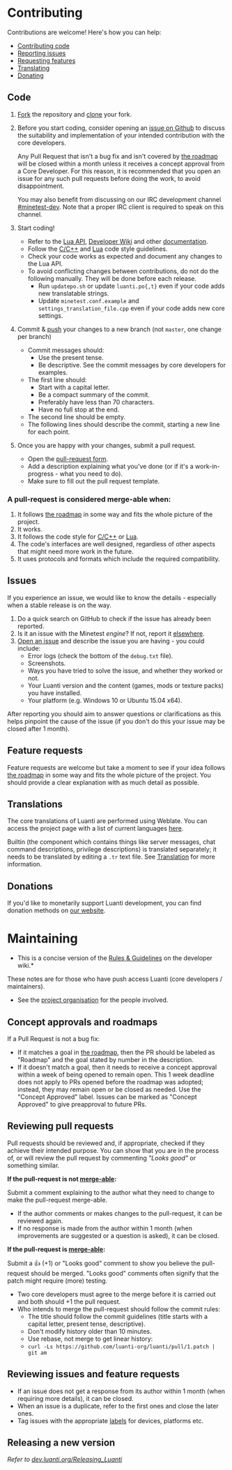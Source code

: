# Contributing

Contributions are welcome! Here's how you can help:

- [Contributing code](#code)
- [Reporting issues](#issues)
- [Requesting features](#feature-requests)
- [Translating](#translations)
- [Donating](#donations)

## Code

1. [Fork](https://help.github.com/articles/fork-a-repo/) the repository and
   [clone](https://help.github.com/articles/cloning-a-repository/) your fork.

2. Before you start coding, consider opening an
   [issue on Github](https://github.com/luanti-org/luanti/issues) to discuss the
   suitability and implementation of your intended contribution with the core
   developers.

   Any Pull Request that isn't a bug fix and isn't covered by
   [the roadmap](../doc/direction.md) will be closed within a month unless it
   receives a concept approval from a Core Developer. For this reason, it is
   recommended that you open an issue for any such pull requests before doing
   the work, to avoid disappointment.

   You may also benefit from discussing on our IRC development channel
   [#minetest-dev](http://www.minetest.net/irc/). Note that a proper IRC client
   is required to speak on this channel.

3. Start coding!
    - Refer to the
      [Lua API](https://github.com/luanti-org/luanti/blob/master/doc/lua_api.md),
      [Developer Wiki](http://dev.luanti.org/Main_Page) and other
      [documentation](https://github.com/luanti-org/luanti/tree/master/doc).
    - Follow the [C/C++](http://dev.luanti.org/Code_style_guidelines) and
      [Lua](http://dev.luanti.org/Lua_code_style_guidelines) code style guidelines.
    - Check your code works as expected and document any changes to the Lua API.
    - To avoid conflicting changes between contributions, do not do the following manually. They will be done before each release.
      - Run `updatepo.sh` or update `luanti.po{,t}` even if your code adds new translatable strings.
      - Update `minetest.conf.example` and `settings_translation_file.cpp` even if your code adds new core settings.

4. Commit & [push](https://help.github.com/articles/pushing-to-a-remote/) your changes to a new branch (not `master`, one change per branch)
    - Commit messages should:
        - Use the present tense.
        - Be descriptive. See the commit messages by core developers for examples.
    - The first line should:
        - Start with a capital letter.
        - Be a compact summary of the commit.
        - Preferably have less than 70 characters.
        - Have no full stop at the end.
    - The second line should be empty.
    - The following lines should describe the commit, starting a new line for each point.

5. Once you are happy with your changes, submit a pull request.
     - Open the [pull-request form](https://github.com/luanti-org/luanti/pull/new/master).
     - Add a description explaining what you've done (or if it's a
       work-in-progress - what you need to do).
     - Make sure to fill out the pull request template.

### A pull-request is considered merge-able when:

1. It follows [the roadmap](../doc/direction.md) in some way and fits the whole
   picture of the project.
2. It works.
3. It follows the code style for
   [C/C++](http://dev.luanti.org/Code_style_guidelines) or
   [Lua](http://dev.luanti.org/Lua_code_style_guidelines).
4. The code's interfaces are well designed, regardless of other aspects that
   might need more work in the future.
5. It uses protocols and formats which include the required compatibility.

## Issues

If you experience an issue, we would like to know the details - especially when
a stable release is on the way.

1. Do a quick search on GitHub to check if the issue has already been reported.
2. Is it an issue with the Minetest *engine*? If not, report it
   [elsewhere](http://www.minetest.net/development/#reporting-issues).
3. [Open an issue](https://github.com/luanti-org/luanti/issues/new) and describe
   the issue you are having - you could include:
     - Error logs (check the bottom of the `debug.txt` file).
     - Screenshots.
     - Ways you have tried to solve the issue, and whether they worked or not.
     - Your Luanti version and the content (games, mods or texture packs) you have installed.
     - Your platform (e.g. Windows 10 or Ubuntu 15.04 x64).

After reporting you should aim to answer questions or clarifications as this
helps pinpoint the cause of the issue (if you don't do this your issue may be
closed after 1 month).

## Feature requests

Feature requests are welcome but take a moment to see if your idea follows
[the roadmap](../doc/direction.md) in some way and fits the whole picture of
the project. You should provide a clear explanation with as much detail as
possible.

## Translations

The core translations of Luanti are performed using Weblate. You can access
the project page with a list of current languages
[here](https://hosted.weblate.org/projects/minetest/minetest/).

Builtin (the component which contains things like server messages, chat command
descriptions, privilege descriptions) is translated separately; it needs to be
translated by editing a `.tr` text file. See
[Translation](https://dev.luanti.org/Translation) for more information.

## Donations

If you'd like to monetarily support Luanti development, you can find donation
methods on [our website](http://www.minetest.net/development/#donate).

# Maintaining

* This is a concise version of the
  [Rules & Guidelines](http://dev.luanti.org/Category:Rules_and_Guidelines) on the developer wiki.*

These notes are for those who have push access Luanti (core developers / maintainers).

- See the [project organisation](http://dev.luanti.org/Organisation) for the people involved.

## Concept approvals and roadmaps

If a Pull Request is not a bug fix:

* If it matches a goal in [the roadmap](../doc/direction.md), then the PR should
  be labeled as "Roadmap" and the goal stated by number in the description.
* If it doesn't match a goal, then it needs to receive a concept approval within
  a week of being opened to remain open. This 1 week deadline does not apply to
  PRs opened before the roadmap was adopted; instead, they may remain open or be
  closed as needed. Use the "Concept Approved" label. Issues can be marked as
  "Concept Approved" to give preapproval to future PRs.

## Reviewing pull requests

Pull requests should be reviewed and, if appropriate, checked if they achieve
their intended purpose. You can show that you are in the process of, or will
review the pull request by commenting *"Looks good"* or something similar.

**If the pull-request is not [merge-able](#a-pull-request-is-considered-merge-able-when):**

Submit a comment explaining to the author what they need to change to make the
pull-request merge-able.

- If the author comments or makes changes to the pull-request, it can be
  reviewed again.
- If no response is made from the author within 1 month (when improvements are
  suggested or a question is asked), it can be closed.

**If the pull-request is [merge-able](#a-pull-request-is-considered-merge-able-when):**

Submit a :+1: (+1) or "Looks good" comment to show you believe the pull-request should be merged. "Looks good" comments often signify that the patch might require (more) testing.

- Two core developers must agree to the merge before it is carried out and both should +1 the pull request.
- Who intends to merge the pull-request should follow the commit rules:
    - The title should follow the commit guidelines (title starts with a capital letter, present tense, descriptive).
    - Don't modify history older than 10 minutes.
    - Use rebase, not merge to get linear history:
    - `curl -Ls https://github.com/luanti-org/luanti/pull/1.patch | git am`

## Reviewing issues and feature requests

- If an issue does not get a response from its author within 1 month (when requiring more details), it can be closed.
- When an issue is a duplicate, refer to the first ones and close the later ones.
- Tag issues with the appropriate [labels](https://github.com/luanti-org/luanti/labels) for devices, platforms etc.

## Releasing a new version

*Refer to [dev.luanti.org/Releasing_Luanti](https://dev.luanti.org/Releasing_Luanti)*

